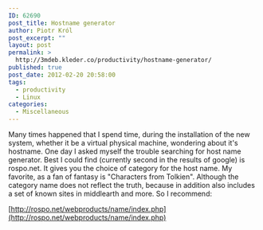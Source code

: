 ```yaml
---
ID: 62690
post_title: Hostname generator
author: Piotr Król
post_excerpt: ""
layout: post
permalink: >
  http://3mdeb.kleder.co/productivity/hostname-generator/
published: true
post_date: 2012-02-20 20:58:00
tags:
  - productivity
  - Linux
categories:
  - Miscellaneous
---
```

Many times happened that I spend time, during the installation of the new system, whether it be a virtual physical machine, wondering about it's hostname. One day I asked myself the trouble searching for host name generator. Best I could find (currently second in the results of google) is rospo.net. It gives you the choice of category for the host name. My favorite, as a fan of fantasy is "Characters from Tolkien". Although the category name does not reflect the truth, because in addition also includes a set of known sites in middlearth and more. So I recommend:  

  [http://rospo.net/webproducts/name/index.php](http://rospo.net/webproducts/name/index.php)